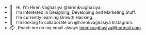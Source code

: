 - 👋 &nbsp; Hi, I’m Hiren Vaghasiya @hirenkvaghasiya
- 👀 &nbsp; I’m interested in Designing, Developing and Marketing Stuff.
- 🌱 &nbsp; I’m currently learning Growth Hacking.
- 💞️ &nbsp; I’m looking to collaborate on @hirenkvaghasiya Instagram.
- 📫 &nbsp; Reach me on my email always hirenkvaghasiya@hotmail.com

<!---
vaghasiyaharryk/vaghasiyaharryk is a ✨ special ✨ repository because its `README.md` (this file) appears on your GitHub profile.
You can click the Preview link to take a look at your changes.
--->
